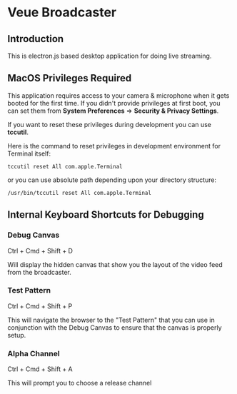 # Veue Broadcaster

## Introduction

This is electron.js based desktop application for doing live streaming.

## MacOS Privileges Required

This application requires access to your camera & microphone when it gets booted for the first time. If you didn't provide
privileges at first boot, you can set them from **System Preferences** => **Security & Privacy Settings**.

If you want to reset these privileges during development you can use **tccutil**.

Here is the command to reset privileges in development environment for Terminal itself:

`tccutil reset All com.apple.Terminal`

or you can use absolute path depending upon your directory structure:

`/usr/bin/tccutil reset All com.apple.Terminal`

## Internal Keyboard Shortcuts for Debugging

### Debug Canvas

Ctrl + Cmd + Shift + D

Will display the hidden canvas that show you the layout of the video feed from the broadcaster.

### Test Pattern

Ctrl + Cmd + Shift + P

This will navigate the browser to the "Test Pattern" that you can use in conjunction with the
Debug Canvas to ensure that the canvas is properly setup.

### Alpha Channel

Ctrl + Cmd + Shift + A

This will prompt you to choose a release channel
